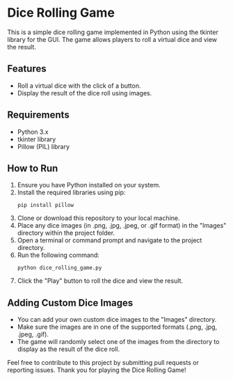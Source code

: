 # Dice Rolling Game

This is a simple dice rolling game implemented in Python using the tkinter library for the GUI. The game allows players to roll a virtual dice and view the result.

## Features
- Roll a virtual dice with the click of a button.
- Display the result of the dice roll using images.

## Requirements
- Python 3.x
- tkinter library
- Pillow (PIL) library

## How to Run
1. Ensure you have Python installed on your system.
2. Install the required libraries using pip:
   ```
   pip install pillow
   ```
3. Clone or download this repository to your local machine.
4. Place any dice images (in .png, .jpg, .jpeg, or .gif format) in the "Images" directory within the project folder.
5. Open a terminal or command prompt and navigate to the project directory.
6. Run the following command:
   ```
   python dice_rolling_game.py
   ```
7. Click the "Play" button to roll the dice and view the result.

## Adding Custom Dice Images
- You can add your own custom dice images to the "Images" directory.
- Make sure the images are in one of the supported formats (.png, .jpg, .jpeg, .gif).
- The game will randomly select one of the images from the directory to display as the result of the dice roll.

Feel free to contribute to this project by submitting pull requests or reporting issues. Thank you for playing the Dice Rolling Game!
